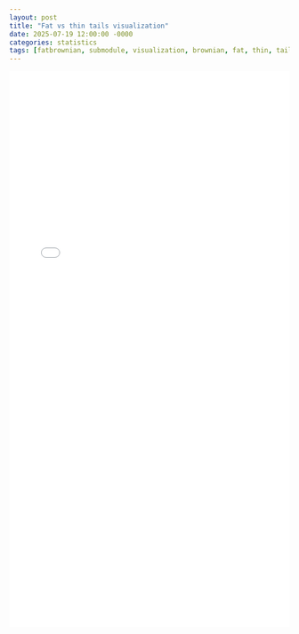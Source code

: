 ```yaml
---
layout: post
title: "Fat vs thin tails visualization"
date: 2025-07-19 12:00:00 -0000
categories: statistics
tags: [fatbrownian, submodule, visualization, brownian, fat, thin, tail, distribution, statistics]
---
```


<iframe src="/fatbrownian/index.html" width="100%" height="1000" frameborder="0" scrolling="no" style="border: none; overflow: hidden;" title="fatbrownian demo"></iframe>
